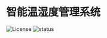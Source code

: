 # 智能温湿度管理系统
![License](https://img.shields.io/npm/l/express.svg)
![status](https://img.shields.io/npm/l/express.svg)

